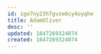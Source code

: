 ```yaml
---
id: igo7ny23h7gvze6cy4oyqhe
title: AdamOliver
desc: ''
updated: 1647269324874
created: 1647269324874
---
```


